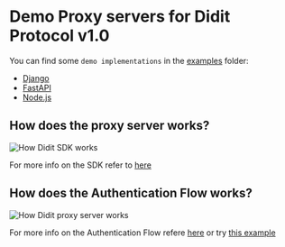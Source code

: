 # Demo Proxy servers for Didit Protocol v1.0

You can find some `demo implementations`  in the [examples](https://github.com/gamiumapp/didit-sdk-proxy-server/tree/main/examples) folder:
- [Django](https://github.com/gamiumapp/didit-sdk-proxy-server/tree/main/examples/django)
- [FastAPI](https://github.com/gamiumapp/didit-sdk-proxy-server/tree/main/examples/fast_api)
- [Node.js](https://github.com/gamiumapp/didit-sdk-proxy-server/tree/main/examples/node)

## How does the proxy server works?

<img alt="How Didit SDK works" src="https://docs.dev.didit.me/_next/image?url=%2F_next%2Fstatic%2Fmedia%2Fsdk_works.5dcf3190.png&w=3840&q=75">

For more info on the SDK refer to [here](https://docs.dev.didit.me/docs/sdk)

## How does the Authentication Flow works?
<img alt="How Didit proxy server works" src="https://docs.dev.didit.me/_next/image?url=%2F_next%2Fstatic%2Fmedia%2Fproxy_server_works.f6c28ce0.png&w=3840&q=75">


For more info on the Authentication Flow refere [here](https://docs.dev.didit.me/docs/didit_flow/authentication_flow) or try [this example](https://docs.dev.didit.me/docs/demo_authentication_flow)

